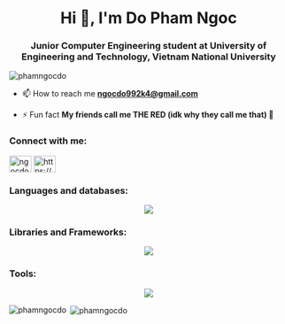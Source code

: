 <h1 align="center">Hi 👋, I'm Do Pham Ngoc</h1>
<h3 align="center">Junior Computer Engineering student at University of Engineering and Technology, Vietnam National University</h3>

<p align="left"> <img src="https://komarev.com/ghpvc/?username=phamngocdo&label=Profile%20views&color=0e75b6&style=flat" alt="phamngocdo" /> </p>

- 📫 How to reach me **ngocdo992k4@gmail.com**

- ⚡ Fun fact **My friends call me THE RED (idk why they call me that) 🤥**

<h3 align="left">Connect with me:</h3>
<p align="left">
<a href="https://www.leetcode.com/ngocdo992k4" target="blank"><img align="center" src="https://raw.githubusercontent.com/rahuldkjain/github-profile-readme-generator/master/src/images/icons/Social/leet-code.svg" alt="ngocdo992k4" height="30" width="40" /></a>
<a href="https://www.linkedin.com/in/ph%E1%BA%A1m-ng%E1%BB%8Dc-%C4%91%C3%B4-25b7b5280/" target="blank"><img align="center" src="https://raw.githubusercontent.com/rahuldkjain/github-profile-readme-generator/master/src/images/icons/Social/linked-in-alt.svg" alt="https://www.linkedin.com/in/ph%e1%ba%a1m-ng%e1%bb%8dc-%c4%91%c3%b4-25b7b5280/" height="30" width="40" /></a>
</p>

<h3 align="left">Languages and databases:</h3>
<p align="center">
  <a href="https://skillicons.dev">
    <img src="https://skillicons.dev/icons?i=java,c,cpp,matlab,py,js,html,css,mongodb,mysql,sqlite,latex&theme=light" />
  </a>
</p>
<h3 align="left">Libraries and Frameworks:</h3>
<p align="center">
  <a href="https://skillicons.dev">
    <img src="https://skillicons.dev/icons?i=express,fastapi,pytorch,sklearn,materialui&theme=light" />
  </a>
</p>

<h3 align="left">Tools:</h3>
<p align="center">
  <a href="https://skillicons.dev">
    <img src="https://skillicons.dev/icons?i=figma,vscode,nodejs,postman,webstorm,idea,pycharm,anaconda,maven,git,ubuntu&theme=light" />
  </a>
</p>
<p><img align="left" src="https://github-readme-stats.vercel.app/api/top-langs?username=phamngocdo&show_icons=true&locale=en&layout=compact" alt="phamngocdo" /></p>

<p>&nbsp;<img align="center" src="https://github-readme-stats.vercel.app/api?username=phamngocdo&show_icons=true&locale=en" alt="phamngocdo" /></p>

